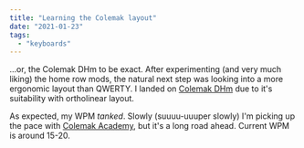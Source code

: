 ```yaml
---
title: "Learning the Colemak layout"
date: "2021-01-23"
tags:
  - "keyboards"
---
```


...or, the Colemak DHm to be exact. After experimenting (and very much liking) the home row mods, the natural next step was looking into a more ergonomic layout than QWERTY. I landed on [Colemak DHm](https://colemakmods.github.io/mod-dh/) due to it's suitability with ortholinear layout.

As expected, my WPM _tanked_. Slowly (suuuu-uuuper slowly) I'm picking up the pace with [Colemak Academy](https://www.colemak.academy/), but it's a long road ahead. Current WPM is around 15-20.
